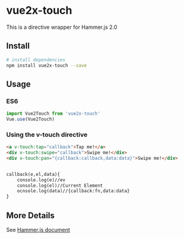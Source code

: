 # vue2x-touch
This is a directive wrapper for Hammer.js 2.0



## Install

``` bash
# install dependencies
npm install vue2x-touch --save
```

## Usage

### ES6

``` javascript
import Vue2Touch from 'vue2x-touch'
Vue.use(Vue2Touch)
```

### Using the v-touch directive

``` html
<a v-touch:tap="callback">Tap me!</a>
<div v-touch:swipe="callback">Swipe me!</div>
<div v-touch:pan="{callback:callback,data:data}">Swipe me!</div>


callback(e,el,data){
	console.log(e)//ev
	console.log(el)//Current Element 
	ocnsole.log(data)//{callback:fn,data:data}
}


```




## More Details
See [Hammer.js document](http://hammerjs.github.io/)


